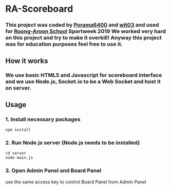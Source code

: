 # RA-Scoreboard
### This project was coded by [Porama6400](https://github.com/Porama6400) and [wit03](https://github.com/wit03) and used for [Roong-Aroon School](https://www.roongaroon.ac.th) Sportweek 2019 We worked very hard on this project and try to make it overkill! Anyway this project was for education purposes feel free to use it.

## How it works
### We use basic HTML5 and Javascript for scoreboard interface and we use Node.js, Socket.io to be a Web Socket and host it on server.

## Usage
### 1. Install necessary packages
```
npm install
```
### 2. Run Node.js server (Node.js needs to be installed)
```
cd server 
node main.js
```
### 3. Open Admin Panel and Board Panel
 use the same access key to control Board Panel from Admin Panel

 
